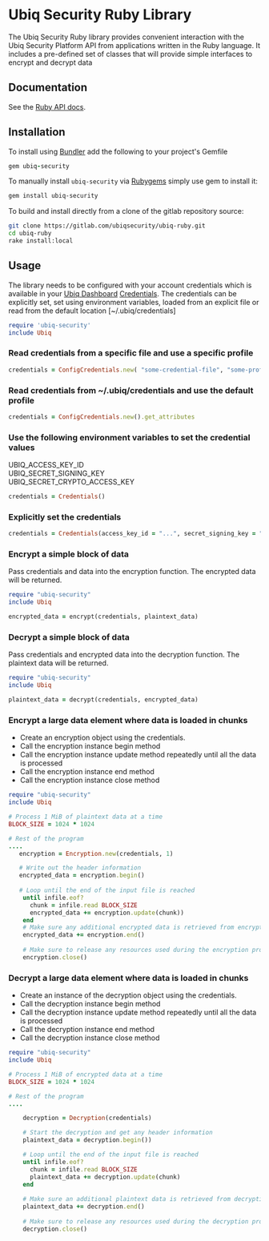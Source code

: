 # Ubiq Security Ruby Library

The Ubiq Security Ruby library provides convenient interaction with the
Ubiq Security Platform API from applications written in the Ruby language.
It includes a pre-defined set of classes that will provide simple interfaces
to encrypt and decrypt data

## Documentation

See the [Ruby API docs](https://ubiqsecurity.com/docs/api?lang=ruby).



## Installation


To install using [Bundler][bundler] add the following to your project's Gemfile

```ruby
gem ubiq-security
```

To manually install `ubiq-security` via [Rubygems][rubygems] simply use gem to install it:

```sh
gem install ubiq-security
```

To build and install directly from a clone of the gitlab repository source:

```sh
git clone https://gitlab.com/ubiqsecurity/ubiq-ruby.git
cd ubiq-ruby
rake install:local
```


## Usage

The library needs to be configured with your account credentials which is
available in your [Ubiq Dashboard][dashboard] [Credentials][credentials].   The credentials can be 
explicitly set, set using environment variables, loaded from an explicit file
or read from the default location [~/.ubiq/credentials]

```ruby
require 'ubiq-security'
include Ubiq
```

### Read credentials from a specific file and use a specific profile 
```ruby
credentials = ConfigCredentials.new( "some-credential-file", "some-profile").get_attributes
```


### Read credentials from ~/.ubiq/credentials and use the default profile
```ruby
credentials = ConfigCredentials.new().get_attributes
```


### Use the following environment variables to set the credential values
UBIQ_ACCESS_KEY_ID  
UBIQ_SECRET_SIGNING_KEY  
UBIQ_SECRET_CRYPTO_ACCESS_KEY  
```ruby
credentials = Credentials()
```


### Explicitly set the credentials
```ruby
credentials = Credentials(access_key_id = "...", secret_signing_key = "...", secret_crypto_access_key = "...")
```




### Encrypt a simple block of data

Pass credentials and data into the encryption function.  The encrypted data
will be returned.


```ruby
require "ubiq-security"
include Ubiq

encrypted_data = encrypt(credentials, plaintext_data)
```


### Decrypt a simple block of data

Pass credentials and encrypted data into the decryption function.  The plaintext data
will be returned.

```ruby
require "ubiq-security"
include Ubiq

plaintext_data = decrypt(credentials, encrypted_data)
```


### Encrypt a large data element where data is loaded in chunks

- Create an encryption object using the credentials.
- Call the encryption instance begin method
- Call the encryption instance update method repeatedly until all the data is processed
- Call the encryption instance end method
- Call the encryption instance close method


```ruby
require "ubiq-security"
include Ubiq

# Process 1 MiB of plaintext data at a time
BLOCK_SIZE = 1024 * 1024

# Rest of the program
....
   encryption = Encryption.new(credentials, 1)

   # Write out the header information
   encrypted_data = encryption.begin()
    
   # Loop until the end of the input file is reached
    until infile.eof?
      chunk = infile.read BLOCK_SIZE
      encrypted_data += encryption.update(chunk))
    end
    # Make sure any additional encrypted data is retrieved from encryption instance
    encrypted_data += encryption.end()
   
    # Make sure to release any resources used during the encryption process
    encryption.close()
```

### Decrypt a large data element where data is loaded in chunks

- Create an instance of the decryption object using the credentials.
- Call the decryption instance begin method
- Call the decryption instance update method repeatedly until all the data is processed
- Call the decryption instance end method
- Call the decryption instance close method


```ruby
require "ubiq-security"
include Ubiq

# Process 1 MiB of encrypted data at a time
BLOCK_SIZE = 1024 * 1024

# Rest of the program
....

    decryption = Decryption(credentials)

    # Start the decryption and get any header information
    plaintext_data = decryption.begin())

    # Loop until the end of the input file is reached
    until infile.eof?
      chunk = infile.read BLOCK_SIZE
      plaintext_data += decryption.update(chunk)
    end
    
    # Make sure an additional plaintext data is retrieved from decryption instance
    plaintext_data += decryption.end()
    
    # Make sure to release any resources used during the decryption process
    decryption.close()
```




[bundler]: https://bundler.io
[rubygems]: https://rubygems.org
[gem]: https://rubygems.org/gems/uniq-security
[dashboard]:https://dev.ubiqsecurity.com/docs/dashboard
[credentials]:https://dev.ubiqsecurity.com/docs/how-to-create-api-keys



